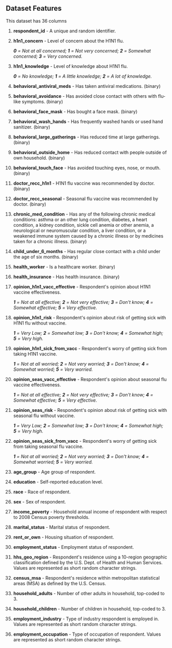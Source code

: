 ## Dataset Features

This dataset has 36 columns

1. **respondent_id** - A unique and random identifier.
2. **h1n1_concern** - Level of concern about the H1N1 flu.
    
    ***0** = Not at all concerned; **1** = Not very concerned; **2** = Somewhat concerned; **3** = Very concerned.*

3. **h1n1_knowledge** - Level of knowledge about H1N1 flu.

    ***0** = No knowledge; **1** = A little knowledge; **2** = A lot of knowledge.*

4. **behavioral_antiviral_meds** - Has taken antiviral medications. (binary)
5. **behavioral_avoidance** - Has avoided close contact with others with flu-like symptoms. (binary)
6. **behavioral_face_mask** - Has bought a face mask. (binary)
7. **behavioral_wash_hands** - Has frequently washed hands or used hand sanitizer. (binary)
8. **behavioral_large_gatherings** - Has reduced time at large gatherings. (binary)
9. **behavioral_outside_home** - Has reduced contact with people outside of own household. (binary)
10. **behavioral_touch_face** - Has avoided touching eyes, nose, or mouth. (binary)
11. **doctor_recc_h1n1** - H1N1 flu vaccine was recommended by doctor. (binary)
12. **doctor_recc_seasonal** - Seasonal flu vaccine was recommended by doctor. (binary)
13. **chronic_med_condition** - Has any of the following chronic medical conditions: asthma or an other lung condition, diabetes, a heart condition, a kidney condition, sickle cell anemia or other anemia, a neurological or neuromuscular condition, a liver condition, or a weakened immune system caused by a chronic illness or by medicines taken for a chronic illness. (binary)
14. **child_under_6_months** - Has regular close contact with a child under the age of six months. (binary)
15. **health_worker** - Is a healthcare worker. (binary)
16. **health_insurance** - Has health insurance. (binary)
17. **opinion_h1n1_vacc_effective** - Respondent's opinion about H1N1 vaccine effectiveness.

    ***1** = Not at all effective; **2** = Not very effective; **3** = Don't know; **4** = Somewhat effective; **5** = Very effective.*

18. **opinion_h1n1_risk** - Respondent's opinion about risk of getting sick with H1N1 flu without vaccine.

    ***1** = Very Low; **2** = Somewhat low; **3** = Don't know; **4** = Somewhat high; **5** = Very high.*

19. **opinion_h1n1_sick_from_vacc** - Respondent's worry of getting sick from taking H1N1 vaccine.

    ***1** = Not at all worried; **2** = Not very worried; **3** = Don't know; **4** = Somewhat worried; **5** = Very worried.*

20. **opinion_seas_vacc_effective** - Respondent's opinion about seasonal flu vaccine effectiveness.

    ***1** = Not at all effective; **2** = Not very effective; **3** = Don't know; **4** = Somewhat effective; **5** = Very effective.*

21. **opinion_seas_risk** - Respondent's opinion about risk of getting sick with seasonal flu without vaccine.

    ***1** = Very Low; **2** = Somewhat low; **3** = Don't know; **4** = Somewhat high; **5** = Very high.*

22. **opinion_seas_sick_from_vacc** - Respondent's worry of getting sick from taking seasonal flu vaccine.

    ***1** = Not at all worried; **2** = Not very worried; **3** = Don't know; **4** = Somewhat worried; **5** = Very worried.*

23. **age_group** - Age group of respondent.
24. **education** - Self-reported education level.
25. **race** - Race of respondent.
26. **sex** - Sex of respondent.
27. **income_poverty** - Household annual income of respondent with respect to 2008 Census poverty thresholds.
28. **marital_status** - Marital status of respondent.
29. **rent_or_own** - Housing situation of respondent.
30. **employment_status** - Employment status of respondent.
31. **hhs_geo_region** - Respondent's residence using a 10-region geographic classification defined by the U.S. Dept. of Health and Human Services. Values are represented as short random character strings.
32. **census_msa** - Respondent's residence within metropolitan statistical areas (MSA) as defined by the U.S. Census.
33. **household_adults** - Number of other adults in household, top-coded to 3.
34. **household_children** - Number of children in household, top-coded to 3.
35. **employment_industry** - Type of industry respondent is employed in. Values are represented as short random character strings.
36. **employment_occupation** - Type of occupation of respondent. Values are represented as short random character strings.

